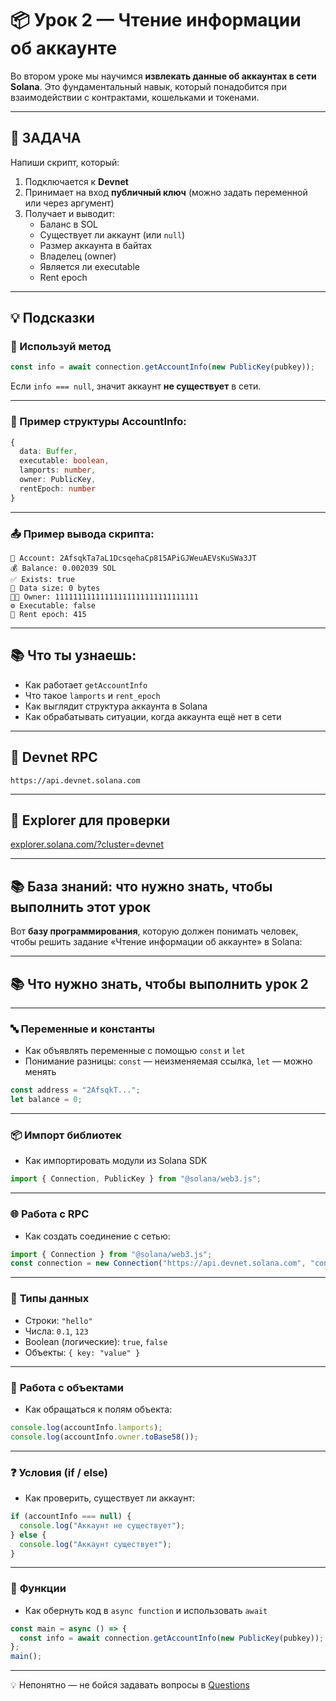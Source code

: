 # 📦 Урок 2 — Чтение информации об аккаунте

Во втором уроке мы научимся **извлекать данные об аккаунтах в сети Solana**. Это фундаментальный навык, который понадобится при взаимодействии с контрактами, кошельками и токенами.

---

## 🎯 ЗАДАЧА

Напиши скрипт, который:

1. Подключается к **Devnet**
2. Принимает на вход **публичный ключ** (можно задать переменной или через аргумент)
3. Получает и выводит:
   - Баланс в SOL
   - Существует ли аккаунт (или `null`)
   - Размер аккаунта в байтах
   - Владелец (owner)
   - Является ли executable
   - Rent epoch

---

## 💡 Подсказки

### 📘 Используй метод

```ts
const info = await connection.getAccountInfo(new PublicKey(pubkey));
```

Если `info === null`, значит аккаунт **не существует** в сети.

---

### 📐 Пример структуры AccountInfo:

```ts
{
  data: Buffer,
  executable: boolean,
  lamports: number,
  owner: PublicKey,
  rentEpoch: number
}
```

---

### 📤 Пример вывода скрипта:

```
🔎 Account: 2AfsqkTa7aL1DcsqehaCp815APiGJWeuAEVsKuSWa3JT
💰 Balance: 0.002039 SOL
✅ Exists: true
📏 Data size: 0 bytes
🧑‍💼 Owner: 11111111111111111111111111111111
⚙️ Executable: false
📆 Rent epoch: 415
```

---

## 📚 Что ты узнаешь:

- Как работает `getAccountInfo`
- Что такое `lamports` и `rent_epoch`
- Как выглядит структура аккаунта в Solana
- Как обрабатывать ситуации, когда аккаунта ещё нет в сети

---

## 🧪 Devnet RPC

```
https://api.devnet.solana.com
```

---

## 🔗 Explorer для проверки

[explorer.solana.com/?cluster=devnet](https://explorer.solana.com/?cluster=devnet)

---

## 📚 База знаний: что нужно знать, чтобы выполнить этот урок

Вот **базу программирования**, которую должен понимать человек, чтобы решить задание «Чтение информации об аккаунте» в Solana:

---

## 📚 Что нужно знать, чтобы выполнить урок 2

---

### 🔤 **Переменные и константы**

- Как объявлять переменные с помощью `const` и `let`
- Понимание разницы: `const` — неизменяемая ссылка, `let` — можно менять

```ts
const address = "2AfsqkT...";
let balance = 0;
```

---

### 📦 **Импорт библиотек**

- Как импортировать модули из Solana SDK

```ts
import { Connection, PublicKey } from "@solana/web3.js";
```

---

### 🌐 **Работа с RPC**

- Как создать соединение с сетью:

```ts
import { Connection } from "@solana/web3.js";
const connection = new Connection("https://api.devnet.solana.com", "confirmed");
```

---

### 🧠 **Типы данных**

- Строки: `"hello"`
- Числа: `0.1`, `123`
- Boolean (логические): `true`, `false`
- Объекты: `{ key: "value" }`

---

### 🧱 **Работа с объектами**

- Как обращаться к полям объекта:

```ts
console.log(accountInfo.lamports);
console.log(accountInfo.owner.toBase58());
```

---

### ❓ **Условия (if / else)**

- Как проверить, существует ли аккаунт:

```ts
if (accountInfo === null) {
  console.log("Аккаунт не существует");
} else {
  console.log("Аккаунт существует");
}
```

---

### 🔄 **Функции**

- Как обернуть код в `async function` и использовать `await`

```ts
const main = async () => {
  const info = await connection.getAccountInfo(new PublicKey(pubkey));
};
main();
```

---

💡 Непонятно — не бойся задавать вопросы в [Questions](https://t.me/c/2772080252/291)
